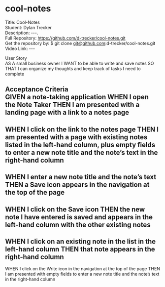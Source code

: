 # cool-notes

Title: Cool-Notes</br>
Student: Dylan Trecker</br>
Description: ---.</br>
Full Repository: https://github.com/d-trecker/cool-notes.git</br>
Get the repository by: $ git clone git@github.com:d-trecker/cool-notes.git </br>
Video Link: --- </br>

User Story</br>
AS A small business owner
I WANT to be able to write and save notes
SO THAT I can organize my thoughts and keep track of tasks I need to complete

Acceptance Criteria</br>
GIVEN a note-taking application
WHEN I open the Note Taker
THEN I am presented with a landing page with a link to a notes page
 -
WHEN I click on the link to the notes page
THEN I am presented with a page with existing notes listed in the left-hand column, plus empty fields to enter a new note title and the note’s text in the right-hand column
 -
WHEN I enter a new note title and the note’s text
THEN a Save icon appears in the navigation at the top of the page
 -
WHEN I click on the Save icon
THEN the new note I have entered is saved and appears in the left-hand column with the other existing notes
 -
WHEN I click on an existing note in the list in the left-hand column
THEN that note appears in the right-hand column
 -
WHEN I click on the Write icon in the navigation at the top of the page
THEN I am presented with empty fields to enter a new note title and the note’s text in the right-hand column